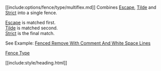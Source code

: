 [[include:options/fence/type/multiflex.md]]
Combines [Escape](../Escape/), [Tilde](../Tilde) and [Strict](../Strict/)
into a single fence.

[Escape](../Escape/) is matched first.  
[Tilde](../Tilde) is matched second.  
[Strict](../Strict/) is the final match.

See Example: [Fenced Remove With Comment And White Space Lines](/pages/examples/FencedRemoveWithCommentAndWhiteSpaceLines.html)

[Fence Type](../)

[[include:style/heading.html]]